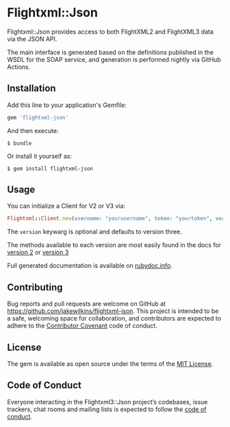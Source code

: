 # Flightxml::Json

Flightxml::Json provides access to both FlightXML2 and FlightXML3 data via the JSON API.

The main interface is generated based on the definitions published in the WSDL
for the SOAP service, and generation is performed nightly via GitHub Actions.

## Installation

Add this line to your application's Gemfile:

```ruby
gem 'flightxml-json'
```

And then execute:

    $ bundle

Or install it yourself as:

    $ gem install flightxml-json

## Usage

You can initialize a Client for V2 or V3 via:

```ruby
Flightxml::Client.new(username: "yourusername", token: "yourtoken", version: 3)
```

The `version` keywarg is optional and defaults to version three.

The methods available to each version are most easily found in the docs for
[version 2](https://www.rubydoc.info/github/jakewilkins/flightxml-json/master/Flightxml/V2/Operations) or
[version 3](https://www.rubydoc.info/github/jakewilkins/flightxml-json/master/Flightxml/V3/Operations)

Full generated documentation is available on [rubydoc.info](https://www.rubydoc.info/github/jakewilkins/flightxml-json/master).

## Contributing

Bug reports and pull requests are welcome on GitHub at https://github.com/jakewilkins/flightxml-json. This project is intended to be a safe, welcoming space for collaboration, and contributors are expected to adhere to the [Contributor Covenant](http://contributor-covenant.org) code of conduct.

## License

The gem is available as open source under the terms of the [MIT License](https://opensource.org/licenses/MIT).

## Code of Conduct

Everyone interacting in the Flightxml3::Json project’s codebases, issue trackers, chat rooms and mailing lists is expected to follow the [code of conduct](https://github.com/jakewilkins/flightxml3-json/blob/master/CODE_OF_CONDUCT.md).
